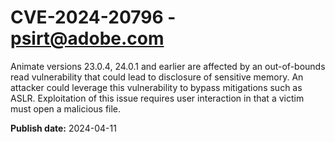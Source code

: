 # CVE-2024-20796 - psirt@adobe.com

Animate versions 23.0.4, 24.0.1 and earlier are affected by an out-of-bounds read vulnerability that could lead to disclosure of sensitive memory. An attacker could leverage this vulnerability to bypass mitigations such as ASLR. Exploitation of this issue requires user interaction in that a victim must open a malicious file.

**Publish date:** 2024-04-11
